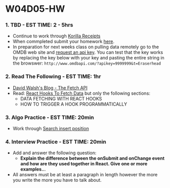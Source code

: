 # W04D05-HW

### 1. TBD - EST TIME: 2 - 5hrs

- Continue to work through [Korilla Receipts](https://git.generalassemb.ly/SEIR-526/korilla-receipts?organization=SEIR-526&organization=SEIR-526)
- When commpleted submit your homework [here](https://docs.google.com/forms/u/3/d/e/1FAIpQLSezWVG8OLr6ZxmRNOwZ6xsoYO5lu_7L1LTWA3X6iclG4iG_Hw/viewform?usp=send_form). 
- In preparation for next weeks class on pulling data remotely go to the OMDB web site and 
[request an api key](http://www.omdbapi.com/apikey.aspx).   You can test that the key works by replacing the key below with your key and pasting the entire string in the browswer: `http://www.omdbapi.com/?apikey=9999999&t=Eraserhead`

### 2. Read The Following - EST TIME: 1hr

 - [David Walsh's Blog - The Fetch API](https://davidwalsh.name/fetch)
- Read: [React Hooks To Fetch Data](https://www.robinwieruch.de/react-hooks-fetch-data) but only the following sections:
  - DATA FETCHING WITH REACT HOOKS
  - HOW TO TRIGGER A HOOK PROGRAMMATICALLY
  

### 3. Algo Practice - EST TIME: 20min

- Work through [Search insert position](./algorithms-homework.md) 

### 4.  Interview Practice - EST TIME: 20min

- Add and answer the following question: 
   - **Explain the difference between the onSubmit and onChange event and how are they used together in React. Give one or more examples..**.
- All answers must be at least a paragraph in length however the more you write the more you have to talk about.


